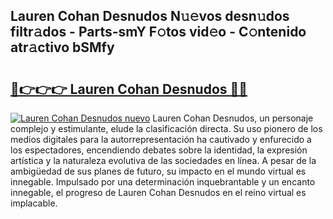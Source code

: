 ## Lauren Cohan Desnudos N𝚞𝚎vos desn𝚞dos filtr𝚊dos - Parts-smY F𝚘tos vid𝚎o - C𝚘ntenido atr𝚊ctivo bSMfy

# <h2><a href="http://mb9i8kj.tromn.icu/?c=Lauren+Cohan+Desnudos">🔗👉👉👉 Lauren Cohan Desnudos 🔗🔗</a></h2>

[![Lauren Cohan Desnudos nuevo](https://i.imgur.com/pEAQMta.gif)](http://mb9i8kj.tromn.icu/?c=Lauren+Cohan+Desnudos)
Lauren Cohan Desnudos, un personaje complejo y estimulante, elude la clasificación directa. Su uso pionero de los medios digitales para la autorrepresentación ha cautivado y enfurecido a los espectadores, encendiendo debates sobre la identidad, la expresión artística y la naturaleza evolutiva de las sociedades en línea. A pesar de la ambigüedad de sus planes de futuro, su impacto en el mundo virtual es innegable. Impulsado por una determinación inquebrantable y un encanto innegable, el progreso de Lauren Cohan Desnudos en el reino virtual es implacable.

